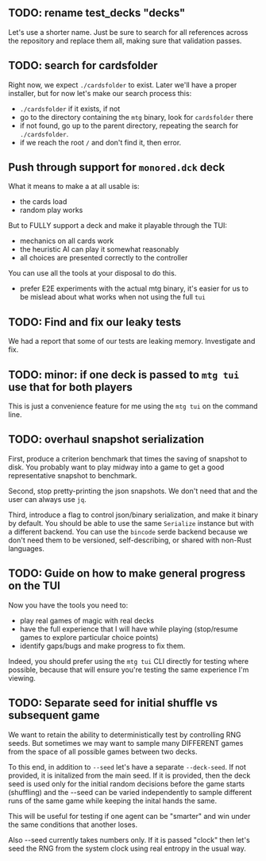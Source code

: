TODO: rename test_decks "decks"
----------------------------------------
Let's use a shorter name. Just be sure to search for all references across the repository and replace them all, making sure that validation passes.

TODO: search for cardsfolder
------------------------------------------
Right now, we expect `./cardsfolder` to exist. Later we'll have a proper installer,
but for now let's make our search process this:
 - `./cardsfolder` if it exists, if not
 - go to the directory containing the `mtg` binary, look for `cardsfolder` there
 - if not found, go up to the parent directory, repeating the search for `./cardsfolder`.
 - if we reach the root `/` and don't find it, then error.


Push through support for `monored.dck` deck
-------------------------------------------
What it means to make a at all usable is:
- the cards load
- random play works

But to FULLY support a deck and make it playable through the TUI:
- mechanics on all cards work
- the heuristic AI can play it somewhat reasonably
- all choices are presented correctly to the controller

You can use all the tools at your disposal to do this.
- prefer E2E experiments with the actual mtg binary, it's easier
  for us to be mislead about what works when not using the full `tui`


TODO: Find and fix our leaky tests
--------------------
We had a report that some of our tests are leaking memory. Investigate and fix.


TODO: minor: if one deck is passed to `mtg tui` use that for both players
-------------------
This is just a convenience feature for me using the `mtg tui` on the command line.


TODO: overhaul snapshot serialization
--------------------------------------------

First, produce a criterion benchmark that times the saving of snapshot to disk. You probably want to play midway into a game to get a good representative snapshot to benchmark.

Second, stop pretty-printing the json snapshots. We don't need that and the user can always use `jq`.

Third, introduce a flag to control json/binary serialization, and make it binary by default. You should be able to use the same `Serialize` instance but with a different backend. You can use the `bincode` serde backend because we don't need them to be versioned, self-describing, or shared with non-Rust languages.


TODO: Guide on how to make general progress on the TUI
--------------------------------------------------------------------------------

Now you have the tools you need to:
 - play real games of magic with real decks
 - have the full experience that I will have while playing (stop/resume games to explore particular choice points)
 - identify gaps/bugs and make progress to fix them.

Indeed, you should prefer using the `mtg tui` CLI directly for testing where possible, because that will ensure you're testing the same experience I'm viewing.


TODO: Separate seed for initial shuffle vs subsequent game
-------------------------------------------------------------
We want to retain the ability to deterministically test by controlling RNG
seeds. But sometimes we may want to sample many DIFFERENT games from the space
of all possible games between two decks.

To this end, in addition to `--seed` let's have a separate `--deck-seed`. If not
provided, it is initalized from the main seed. If it is provided, then the deck
seed is used only for the initial random decisions before the game starts
(shuffling) and the --seed can be varied independently to sample different runs
of the same game while keeping the inital hands the same.

This will be useful for testing if one agent can be "smarter" and win under the
same conditions that another loses.

Also --seed currently takes numbers only. If it is passed "clock" then let's
seed the RNG from the system clock using real entropy in the usual way.



